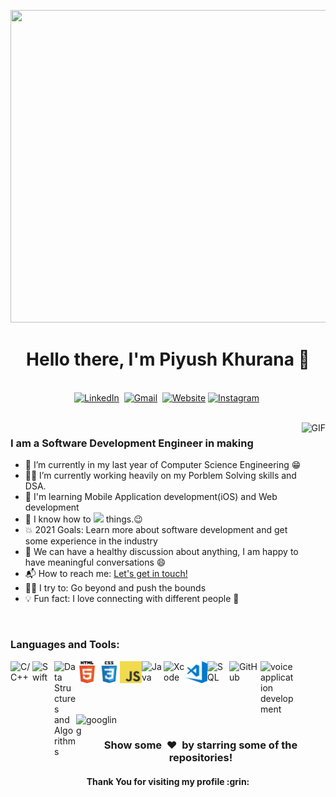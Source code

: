 <p align = "center">
  <a href="https://user-images.githubusercontent.com/52041719/130410876-f7ed42b8-3a51-4a89-9413-4469e6a89760.gif"><img src="https://user-images.githubusercontent.com/52041719/130410876-f7ed42b8-3a51-4a89-9413-4469e6a89760.gif" width = "600" height = "500" /></a>
  <h1 align="center"><b>Hello there, I'm Piyush Khurana 👋</b></h1>
</p>

<p align="center">
<br>
<a href="https://www.linkedin.com/in/piyush-khurana-dev/"><img src="https://img.shields.io/badge/linkedin-%230077B5.svg?&style=for-the-badge&logo=linkedin&logoColor=white" alt="LinkedIn" /></a>&nbsp;
<a href="mailto:piyushkhurana165@gmail.com?subject=Hola%20Piyush"><img src="https://img.shields.io/badge/gmail-%23D14836.svg?&style=for-the-badge&logo=gmail&logoColor=white" alt="Gmail"/></a>&nbsp;
<a href="https://PIYUSH-01.github.io/"><img alt="Website" src="https://img.shields.io/website?style=for-the-badge&up_message=portfolio&url=https%3A%2F%2Fkkvanonymous.github.io%2F"></a>
<a href="https://www.instagram.com/_heathen1.0.1/"><img src="https://img.shields.io/badge/instagram-%23E4405F.svg?&style=for-the-badge&logo=instagram&logoColor=white" alt="Instagram" /></a>&nbsp;
</p>

<br>

<img align="right" height="270px" alt="GIF" src="https://user-images.githubusercontent.com/52041719/130401352-33781db0-a1f7-4d09-ba9e-a2f3e1ba081f.gif" />

### I am a Software Development Engineer in making
- 🔭 I’m currently in my last year of Computer Science Engineering :grin:
- 👨‍💻 I’m currently working heavily on my Porblem Solving skills and DSA.
- 📱 I'm learning Mobile Application development(iOS) and Web development
- 😬 I know how to <img width = 65px src = "https://user-images.githubusercontent.com/52041719/130421052-0f7b64c8-3630-45a7-9465-9e036dddf94c.png"> things.😉
- 💥 2021 Goals: Learn more about software development and get some experience in the industry
- 💬 We can have a healthy discussion about anything, I am happy to have meaningful conversations :smile:
- 📬 How to reach me: [Let's get in touch!](https://www.linkedin.com/in/piyush-khurana-dev/)
- 🏋️‍♂️ I try to: Go beyond and push the bounds
- 💡 Fun fact: I love connecting with different people :raised_hands:

<br align>

### Languages and Tools: 

<img align="left" alt="C/C++" width="35px" src="https://user-images.githubusercontent.com/52041719/130408209-298c68f9-9e9c-4f1b-994f-246e1408c7b0.png" />
<img align="left" alt="Swift" width="35px" src="https://user-images.githubusercontent.com/52041719/130408820-43d04fc7-d496-4c6f-866c-c123d87b9202.png" />
<img align="left" alt="Data Structures and Algorithms" width="35px" src="https://user-images.githubusercontent.com/52041719/130408620-cd9e31f5-27d8-4ed7-95e4-98182fe7eb29.png" />
<img align="left" alt="HTML5" width="35px" src="https://raw.githubusercontent.com/github/explore/80688e429a7d4ef2fca1e82350fe8e3517d3494d/topics/html/html.png" />
<img align="left" alt="CSS3" width="35px" src="https://raw.githubusercontent.com/github/explore/80688e429a7d4ef2fca1e82350fe8e3517d3494d/topics/css/css.png" />
<img align="left" alt="JavaScript" width="35px" src="https://raw.githubusercontent.com/github/explore/80688e429a7d4ef2fca1e82350fe8e3517d3494d/topics/javascript/javascript.png" />
<img align="left" alt="Java" width="35px" src="https://user-images.githubusercontent.com/52041719/130409959-a6eff352-f860-4fb5-a1ac-07a8e20f12af.png" />
<img align="left" alt="Xcode" width="35px" src="https://user-images.githubusercontent.com/52041719/130407936-a6978be6-d381-4974-b153-d37b4b071e17.png" />
<img align="left" alt="Visual Studio Code" width="35px" src="https://raw.githubusercontent.com/github/explore/80688e429a7d4ef2fca1e82350fe8e3517d3494d/topics/visual-studio-code/visual-studio-code.png" />
<img align="left" alt="SQL" width="35px" src="https://user-images.githubusercontent.com/52041719/130409538-9a4b190e-b155-4755-9478-240b25bb8ea0.png" />
<img align="left" alt="GitHub" width="50px" src="https://user-images.githubusercontent.com/52041719/130409785-43de5738-40c8-4a1b-b3c0-b5c74885376a.png" />
<img align="left" alt="voice application development" width="55px" src="https://user-images.githubusercontent.com/52041719/130419506-cbf38a24-02e2-481c-97ba-adae68389757.png" />
<img align="left" alt="googling" width="65px" src="https://user-images.githubusercontent.com/52041719/130421052-0f7b64c8-3630-45a7-9465-9e036dddf94c.png" />


</br>

<!-- just to add some extra spaces. -->
<br>
<br>
<br>
<br>

<!-- <p align='center'>
  <img align="center" src="https://github-readme-stats.vercel.app/api?username=Sumanth-Talluri&show_icons=true&title_color=fff&icon_color=79ff97&text_color=efefef&bg_color=24292e" alt="Lakshya's Github Stats">
</p>

<br>

<p align='center'>
  <img align="center" src="https://github-readme-stats.vercel.app/api/top-langs/?username=Sumanth-Talluri&show_icons=true&hide_border=true&theme=radical">
</p> -->

<!-- stats
![GitHub stats](https://github-readme-stats.vercel.app/api?username=Sumanth-Talluri&show_icons=true&hide_border=true&theme=dark)
![Sumanth's github Programming stats](https://github-readme-stats.vercel.app/api/top-langs/?username=Sumanth-Talluri&show_icons=true&hide_border=true")-->

<!-- repos
<a href="https://github.com/Sumanth-Talluri/Readers-Cabin">
  <img align="left" src="https://github-readme-stats.vercel.app/api/pin/?username=Sumanth-Talluri&repo=Readers-Cabin&theme=dark" />
</a>
<a href="https://github.com/Sumanth-Talluri/JPMorgan-Chase-Virtual-Internship">
  <img align="left" src="https://github-readme-stats.vercel.app/api/pin/?username=Sumanth-Talluri&repo=JPMorgan-Chase-Virtual-Internship&theme=dark" />
</a>
<a href="https://github.com/Sumanth-Talluri/Python-for-Everybody-Specialization">
  <img align="left" src="https://github-readme-stats.vercel.app/api/pin/?username=Sumanth-Talluri&repo=Python-for-Everybody-Specialization&theme=dark" />
</a>


<!-- <br>
📊 **This week I spent my time on**
<!--START_SECTION:waka-->

<!--END_SECTION:waka-->

<br> 

<div align="center">
<h3 align="center">Show some &nbsp;❤️&nbsp; by starring some of the repositories!</h3>
<h4 align="center"> Thank You for visiting my profile :grin: </h4>
